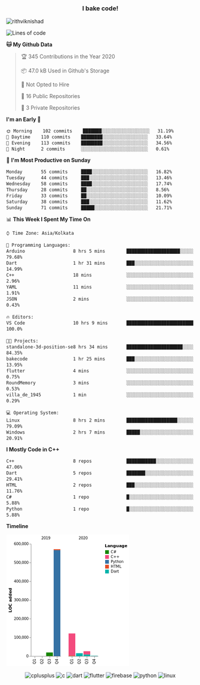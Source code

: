 <h3 align="center">I bake code!</h3>

<p align="left"> <img src="https://komarev.com/ghpvc/?username=rithviknishad" alt="rithviknishad" /> </p>

<!--START_SECTION:waka-->
![Lines of code](https://img.shields.io/badge/From%20Hello%20World%20I%27ve%20Written-23.2%20million%20lines%20of%20code-blue)

**🐱 My Github Data** 

> 🏆 345 Contributions in the Year 2020
 > 
> 📦 47.0 kB Used in Github's Storage 
 > 
> 🚫 Not Opted to Hire
 > 
> 📜 16 Public Repositories
 > 
> 🔑 3 Private Repositories 

**I'm an Early 🐤** 

```text
🌞 Morning    102 commits    ███████░░░░░░░░░░░░░░░░░░   31.19% 
🌆 Daytime    110 commits    ████████░░░░░░░░░░░░░░░░░   33.64% 
🌃 Evening    113 commits    ████████░░░░░░░░░░░░░░░░░   34.56% 
🌙 Night      2 commits      ░░░░░░░░░░░░░░░░░░░░░░░░░   0.61%

```
📅 **I'm Most Productive on Sunday** 

```text
Monday       55 commits     ████░░░░░░░░░░░░░░░░░░░░░   16.82% 
Tuesday      44 commits     ███░░░░░░░░░░░░░░░░░░░░░░   13.46% 
Wednesday    58 commits     ████░░░░░░░░░░░░░░░░░░░░░   17.74% 
Thursday     28 commits     ██░░░░░░░░░░░░░░░░░░░░░░░   8.56% 
Friday       33 commits     ██░░░░░░░░░░░░░░░░░░░░░░░   10.09% 
Saturday     38 commits     ███░░░░░░░░░░░░░░░░░░░░░░   11.62% 
Sunday       71 commits     █████░░░░░░░░░░░░░░░░░░░░   21.71%

```


📊 **This Week I Spent My Time On** 

```text
⌚︎ Time Zone: Asia/Kolkata

💬 Programming Languages: 
Arduino                  8 hrs 5 mins        ████████████████████░░░░░   79.68% 
Dart                     1 hr 31 mins        ███░░░░░░░░░░░░░░░░░░░░░░   14.99% 
C++                      18 mins             ░░░░░░░░░░░░░░░░░░░░░░░░░   2.96% 
YAML                     11 mins             ░░░░░░░░░░░░░░░░░░░░░░░░░   1.91% 
JSON                     2 mins              ░░░░░░░░░░░░░░░░░░░░░░░░░   0.43%

🔥 Editors: 
VS Code                  10 hrs 9 mins       █████████████████████████   100.0%

🐱‍💻 Projects: 
standalone-3d-position-se8 hrs 34 mins       █████████████████████░░░░   84.35% 
bakecode                 1 hr 25 mins        ███░░░░░░░░░░░░░░░░░░░░░░   13.95% 
flutter                  4 mins              ░░░░░░░░░░░░░░░░░░░░░░░░░   0.75% 
RoundMemory              3 mins              ░░░░░░░░░░░░░░░░░░░░░░░░░   0.53% 
villa_de_1945            1 min               ░░░░░░░░░░░░░░░░░░░░░░░░░   0.29%

💻 Operating System: 
Linux                    8 hrs 2 mins        ███████████████████░░░░░░   79.09% 
Windows                  2 hrs 7 mins        █████░░░░░░░░░░░░░░░░░░░░   20.91%

```

**I Mostly Code in C++** 

```text
C++                      8 repos             ███████████░░░░░░░░░░░░░░   47.06% 
Dart                     5 repos             ███████░░░░░░░░░░░░░░░░░░   29.41% 
HTML                     2 repos             ███░░░░░░░░░░░░░░░░░░░░░░   11.76% 
C#                       1 repo              █░░░░░░░░░░░░░░░░░░░░░░░░   5.88% 
Python                   1 repo              █░░░░░░░░░░░░░░░░░░░░░░░░   5.88%

```


**Timeline**

![Chart not found](https://github.com/rithviknishad/rithviknishad/blob/master/charts/bar_graph.png) 


<!--END_SECTION:waka-->

<p align="center">
  <img src="https://devicons.github.io/devicon/devicon.git/icons/cplusplus/cplusplus-original.svg" alt="cplusplus" width="30" height="30"/>
  <img src="https://devicons.github.io/devicon/devicon.git/icons/c/c-original.svg" alt="c" width="30" height="30"/>
  <img src="https://www.vectorlogo.zone/logos/dartlang/dartlang-icon.svg" alt="dart" width="30" height="30"/>
  <img src="https://www.vectorlogo.zone/logos/flutterio/flutterio-icon.svg" alt="flutter" width="30" height="30"/> 
  <img src="https://www.vectorlogo.zone/logos/firebase/firebase-icon.svg" alt="firebase" width="30" height="30"/> 
  <img src="https://devicons.github.io/devicon/devicon.git/icons/python/python-original.svg" alt="python" width="30" height="30"/> 
  <img src="https://devicons.github.io/devicon/devicon.git/icons/linux/linux-original.svg" alt="linux" width="30" height="30"/> 
</p>
